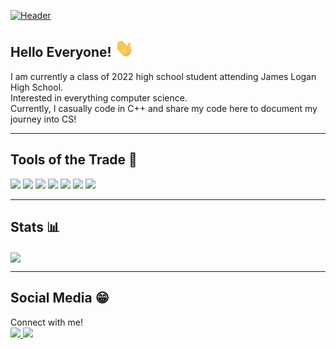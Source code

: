 [![Header](https://github.com/DanL2015/DanL2015/blob/main/assets/Liu_Daniel_Header.png?raw=true)](https://daniel-liu-website.herokuapp.com/)

## Hello Everyone! <img src="https://github.com/DanL2015/DanL2015/blob/main/assets/wave.gif?raw=true" width="30px">
<p>
  I am currently a class of 2022 high school student attending James Logan High School.<br>
  Interested in everything computer science.<br>
  Currently, I casually code in C++ and share my code here to document my journey into CS!
</p>

---

## Tools of the Trade 🔧
![](https://img.shields.io/badge/OS-archlinux-informational?style=flat&logo=archlinux&logoColor=white&color=88C0D0)
![](https://img.shields.io/badge/DE-plasma-informational?style=flat&logo=kde&logoColor=white&color=88C0D0)
![](https://img.shields.io/badge/Editor-vscode-informational?style=flat&logo=visualstudiocode&logoColor=white&color=88C0D0)
![](https://img.shields.io/badge/Code-C++-informational?style=flat&logo=cplusplus&logoColor=white&color=88C0D0)
![](https://img.shields.io/badge/Code-Java-informational?style=flat&logo=python&logoColor=white&color=88C0D0)
![](https://img.shields.io/badge/Code-Python-informational?style=flat&logo=java&logoColor=white&color=88C0D0)
![](https://img.shields.io/badge/Code-JavaScript-informational?style=flat&logo=javascript&logoColor=white&color=88C0D0)

---

## Stats 📊

<a href="https://github.com/DanL2015/DanL2015">
  <img align="center" src="https://github-readme-stats.vercel.app/api/top-langs/?username=DanL2015&hide=java,html,tex&title_color=D8DEE9&text_color=88C0D0&icon_color=A3BE8C&bg_color=3B4252&langs_count=3" />
</a>

---

## Social Media 😁

Connect with me!<br>
<a href="https://www.instagram.com/danl_2015/">
  <img src="https://img.shields.io/badge/GitHub-%2312100E.svg?&style=for-the-badge&logo=instagram&logoColor=white">
</a>
<a href="https://www.linkedin.com/in/daniel-liu-2004/">
  <img src="https://img.shields.io/badge/linkedin-%2312100E.svg?&style=for-the-badge&logo=linkedin&logoColor=blue">
</a>
